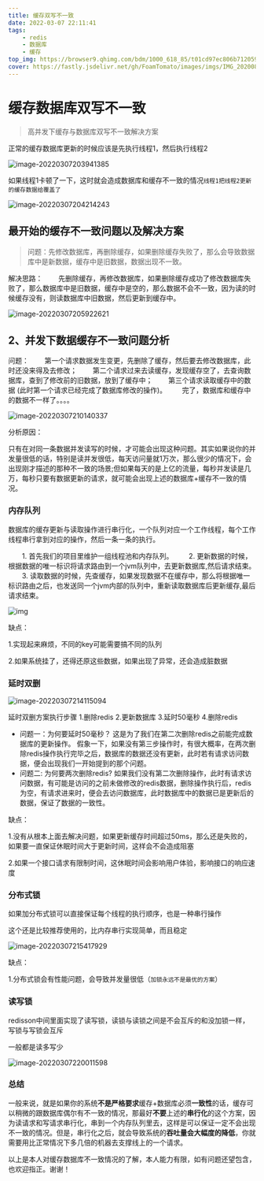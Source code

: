 ```yaml
---
title: 缓存双写不一致
date: 2022-03-07 22:11:41
tags:
    - redis 
    - 数据库
    - 缓存
top_img: https://browser9.qhimg.com/bdm/1000_618_85/t01cd97ec806b712059.jpg
cover: https://fastly.jsdelivr.net/gh/FoamTomato/images/imgs/IMG_20200815_115413.jpg/
---
```

# 缓存数据库双写不一致

> 高并发下缓存与数据库双写不一致解决方案

正常的缓存数据库更新的时候应该是先执行线程1，然后执行线程2

![image-20220307203941385](https://fastly.jsdelivr.net/gh/FoamTomato/images/imgs/image-20220307203941385.png)

如果线程1卡顿了一下，这时就会造成数据库和缓存不一致的情况`线程1把线程2更新的缓存数据给覆盖了`

![image-20220307204214243](https://fastly.jsdelivr.net/gh/FoamTomato/images/imgs/image-20220307204214243.png)

## 最开始的缓存不一致问题以及解决方案

> 问题：先修改数据库，再删除缓存，如果删除缓存失败了，那么会导致数据库中是新数据，缓存中是旧数据，数据出现不一致。

解决思路：
　　先删除缓存，再修改数据库，如果删除缓存成功了修改数据库失败了，那么数据库中是旧数据，缓存中是空的，那么数据不会不一致，因为读的时候缓存没有，则读数据库中旧数据，然后更新到缓存中。

![image-20220307205922621](https://fastly.jsdelivr.net/gh/FoamTomato/images/imgs/image-20220307205922621.png)

## **2、并发下数据缓存不一致问题分析**

问题：
　　第一个请求数据发生变更，先删除了缓存，然后要去修改数据库，此时还没来得及去修改；
　　第二个请求过来去读缓存，发现缓存空了，去查询数据库，查到了修改前的旧数据，放到了缓存中；
　　第三个请求读取缓存中的数据 (此时第一个请求已经完成了数据库修改的操作)。
　　完了，数据库和缓存中的数据不一样了。。。。

![image-20220307210140337](https://fastly.jsdelivr.net/gh/FoamTomato/images/imgs/image-20220307210140337.png)

分析原因：

只有在对同一条数据并发读写的时候，才可能会出现这种问题。其实如果说你的并发量很低的话，特别是读并发很低，每天访问量就1万次，那么很少的情况下，会出现刚才描述的那种不一致的场景;但如果每天的是上亿的流量，每秒并发读是几万，每秒只要有数据更新的请求，就可能会出现上述的数据库+缓存不一致的情况。

### 内存队列

数据库的缓存更新与读取操作进行串行化，一个队列对应一个工作线程，每个工作线程串行拿到对应的操作，然后一条一条的执行。

  　　1. 首先我们的项目里维护一组线程池和内存队列。
  　　2. 更新数据的时候，根据数据的唯一标识将请求路由到一个jvm队列中，去更新数据库,然后请求结束。
  　　3. 读取数据的时候，先查缓存，如果发现数据不在缓存中，那么将根据唯一标识路由之后，也发送同一个jvm内部的队列中，重新读取数据库后更新缓存,最后请求结束。

![img](https://fastly.jsdelivr.net/gh/FoamTomato/images/imgs/1363214-20190929191217957-1916614649.png)

缺点：

1.实现起来麻烦，不同的key可能需要搞不同的队列

2.如果系统挂了，还得还原这些数据，如果出现了异常，还会造成脏数据

### 延时双删

![image-20220307214115094](https://fastly.jsdelivr.net/gh/FoamTomato/images/imgs/image-20220307214115094.png)

延时双删方案执行步骤
1.删除redis
2.更新数据库
3.延时50毫秒
4.删除redis

- 问题一：为何要延时50毫秒？
  这是为了我们在第二次删除redis之前能完成数据库的更新操作。
  假象一下，如果没有第三步操作时，有很大概率，在两次删除redis操作执行完毕之后，数据库的数据还没有更新，此时若有请求访问数据，便会出现我们一开始提到的那个问题。
- 问题二: 为何要两次删除redis?
  如果我们没有第二次删除操作，此时有请求访问数据，有可能是访问的之前未做修改的redis数据，删除操作执行后，redis为空，有请求进来时，便会去访问数据库，此时数据库中的数据已是更新后的数据，保证了数据的一致性。

缺点：

1.没有从根本上面去解决问题，如果更新缓存时间超过50ms，那么还是失败的，如果要一直保证休眠时间大于更新时间，这样会不会造成阻塞

2.如果一个接口请求有限制时间，这休眠时间会影响用户体验，影响接口的响应速度

### 分布式锁

如果加分布式锁可以直接保证每个线程的执行顺序，也是一种串行操作

这个还是比较推荐使用的，比内存串行实现简单，而且稳定

![image-20220307215417929](https://fastly.jsdelivr.net/gh/FoamTomato/images/imgs/image-20220307215417929.png)

缺点：

1.分布式锁会有性能问题，会导致并发量很低（`加锁永远不是最优的方案`）

### 读写锁

redisson中间里面实现了读写锁，读锁与读锁之间是不会互斥的和没加锁一样，写锁与写锁会互斥

一般都是读多写少

![image-20220307220011598](https://fastly.jsdelivr.net/gh/FoamTomato/images/imgs/image-20220307220011598.png)

### 总结

一般来说，就是如果你的系统**不是严格要求**缓存+数据库必须**一致性**的话，缓存可以稍微的跟数据库偶尔有不一致的情况，那最好**不要**上述的**串行化**的这个方案，因为读请求和写请求串行化，串到一个内存队列里去，这样是可以保证一定不会出现不一致的情况。但是，串行化之后，就会导致系统的**吞吐量会大幅度的降低**，你就需要用比正常情况下多几倍的机器去支撑线上的一个请求。

以上是本人对缓存数据库不一致情况的了解，本人能力有限，如有问题还望包含，也欢迎指正。谢谢！